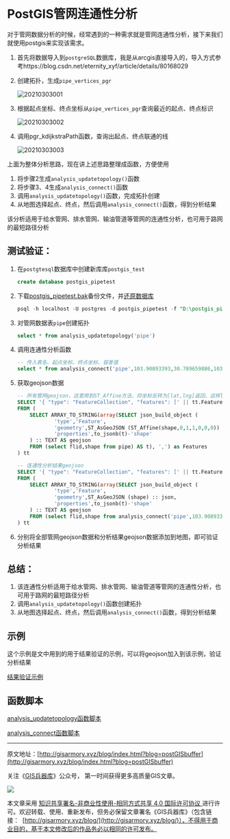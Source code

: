 # PostGIS管网连通性分析

对于管网数据分析的时候，经常遇到的一种需求就是管网连通性分析，接下来我们就使用postgis来实现该需求。

1. 首先将数据导入到`postgreSQL`数据库，我是从arcgis直接导入的，导入方式参考https://blog.csdn.net/eternity_xyf/article/details/80168029

2. 创建拓扑，生成`pipe_vertices_pgr`

   ![20210303001](https://blogimage.gisarmory.xyz/20210303001.png?imageView2/0/interlace/1/q/75|watermark/2/text/R0lT5YW15Zmo5bqT/font/5b6u6L2v6ZuF6buR/fontsize/1000/fill/IzgzODM4Mw==/dissolve/80/gravity/SouthEast/dx/10/dy/10|imageslim)

3. 根据起点坐标、终点坐标从`pipe_vertices_pgr`查询最近的起点、终点标识

   ![20210303002](https://blogimage.gisarmory.xyz/20210303002.png?imageView2/0/interlace/1/q/75|watermark/2/text/R0lT5YW15Zmo5bqT/font/5b6u6L2v6ZuF6buR/fontsize/1000/fill/IzgzODM4Mw==/dissolve/80/gravity/SouthEast/dx/10/dy/10|imageslim)

4. 调用pgr_kdijkstraPath函数，查询出起点、终点联通的线

   ![20210303003](https://blogimage.gisarmory.xyz/20210303003.png?imageView2/0/interlace/1/q/75|watermark/2/text/R0lT5YW15Zmo5bqT/font/5b6u6L2v6ZuF6buR/fontsize/1000/fill/IzgzODM4Mw==/dissolve/80/gravity/SouthEast/dx/10/dy/10|imageslim)





上面为整体分析思路，现在讲上述思路整理成函数，方便使用

1. 将步骤2生成`analysis_updatetopology()`函数
2. 将步骤3、4生成`analysis_connect()`函数
3. 调用`analysis_updatetopology()`函数，完成拓扑创建
4. 从地图选择起点、终点，然后调用`analysis_connect()`函数，得到分析结果



该分析适用于给水管网、排水管网、输油管道等管网的连通性分析，也可用于路网的最短路径分析



## 测试验证：

1. 在`postgtesql`数据库中创建新库库`postgis_test`

   ```sql
   create database postgis_pipetest
   ```

2. 下载[postgis_pipetest.bak](http://gisarmory.xyz/blog/index.html?source=PostGISPipeTest)备份文件，并[还原数据库](https://blog.csdn.net/jinjianghai/article/details/78657725)

   ```sql
   psql -h localhost -U postgres -d postgis_pipetest -f "D:\postgis_pipetest.bak"
   ```

3. 对管网数据表`pipe`创建拓扑

   ```sql
   select * from analysis_updatetopology('pipe')
   ```

4. 调用连通性分析函数

   ```sql
   -- 传入表名、起点坐标、终点坐标、容差值
   select * from analysis_connect('pipe',103.90893393,30.789659886,103.911700936,30.787850094,0.00001)
   ```

5. 获取geojson数据

   ```sql
   -- 所有管网geojson，这里用到ST_Affine方法，将坐标反转为[lat,lng]返回，这样leaflet可以直接循环添加
   SELECT '{ "type": "FeatureCollection", "features": [' || tt.Features || ']}' AS FeatureCollection
   FROM (
       SELECT ARRAY_TO_STRING(array(SELECT json_build_object (
               'type','Feature',
               'geometry',ST_AsGeoJSON (ST_Affine(shape,0,1,1,0,0,0)) :: json,
               'properties',to_jsonb(t)-'shape'
       ) :: TEXT AS geojson
       FROM (select flid,shape from pipe) AS t), ',') as Features
   ) tt
   ```

   ```sql
   -- 连通性分析结果geojson
   SELECT '{ "type": "FeatureCollection", "features": [' || tt.Features || ']}' AS FeatureCollection
   FROM (
       SELECT ARRAY_TO_STRING(array(SELECT json_build_object (
               'type','Feature',
               'geometry',ST_AsGeoJSON (shape) :: json,
               'properties',to_jsonb(t)-'shape'
       ) :: TEXT AS geojson
       FROM (select flid,shape from analysis_connect('pipe',103.90893393,30.789659886,103.911700936,30.787850094,0.00001)) AS t), ',') as Features
   ) tt
   ```

6. 分别将全部管网geojson数据和分析结果geojson数据添加到地图，即可验证分析结果

   

## 总结：

1. 该连通性分析适用于给水管网、排水管网、输油管道等管网的连通性分析，也可用于路网的最短路径分析
2. 调用`analysis_updatetopology()`函数创建拓扑
3. 从地图选择起点、终点，然后调用`analysis_connect()`函数，得到分析结果

## 示例

这个示例是文中用到的用于结果验证的示例，可以将geojson加入到该示例，验证分析结果

[结果验证示例](http://gisarmory.xyz/blog/index.html?demo=PostGISConnect)

## 函数脚本

[analysis_updatetopology函数脚本](http://gisarmory.xyz/blog/index.html?source=postGISbuffer)

[analysis_connect函数脚本](http://gisarmory.xyz/blog/index.html?source=PostGISConnect)





* * *

原文地址：[http://gisarmory.xyz/blog/index.html?blog=postGISbuffer](http://gisarmory.xyz/blog/index.html?blog=postGISbuffer)

关注《[GIS兵器库](http://gisarmory.xyz/blog/index.html?blog=wechat)》公众号， 第一时间获得更多高质量GIS文章。

![](http://blogimage.gisarmory.xyz/20200923063756.png)

本文章采用 [知识共享署名-非商业性使用-相同方式共享 4.0 国际许可协议 ](https://creativecommons.org/licenses/by-nc-sa/4.0/deed.zh)进行许可。欢迎转载、使用、重新发布，但务必保留文章署名《GIS兵器库》（包含链接：  [http://gisarmory.xyz/blog/](http://gisarmory.xyz/blog/)），不得用于商业目的，基于本文修改后的作品务必以相同的许可发布。